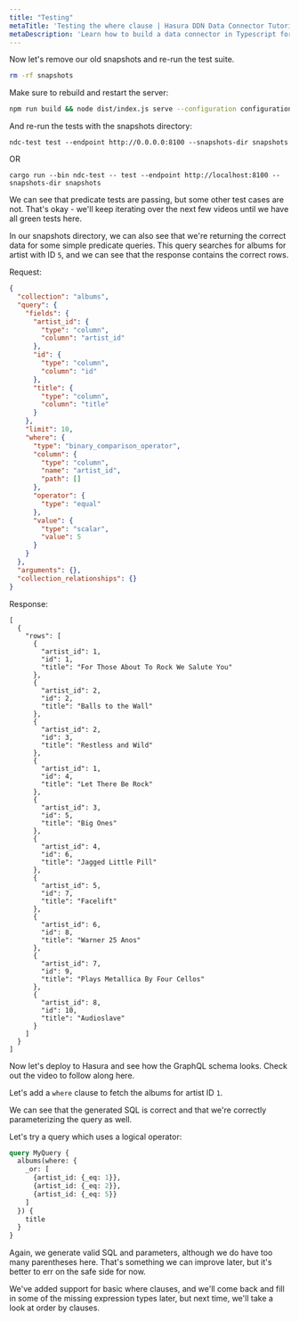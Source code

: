 ```yaml
---
title: "Testing"
metaTitle: 'Testing the where clause | Hasura DDN Data Connector Tutorial'
metaDescription: 'Learn how to build a data connector in Typescript for Hasura DDN'
---
```


Now let's remove our old snapshots and re-run the test suite.

```bash
rm -rf snapshots
```

Make sure to rebuild and restart the server:

```bash
npm run build && node dist/index.js serve --configuration configuration.json
```

And re-run the tests with the snapshots directory:

```shell
ndc-test test --endpoint http://0.0.0.0:8100 --snapshots-dir snapshots
```

OR
```shell
cargo run --bin ndc-test -- test --endpoint http://localhost:8100 --snapshots-dir snapshots
```

We can see that predicate tests are passing, but some other test cases are not. That's okay - we'll keep iterating over
the next few videos until we have all green tests here.

[//]: # (TODO predicate tests were passing before)

In our snapshots directory, we can also see that we're returning the correct data for some simple predicate queries.
This query searches for albums for artist with ID `5`, and we can see that the response contains the correct rows.

Request:
```JSON
{
  "collection": "albums",
  "query": {
    "fields": {
      "artist_id": {
        "type": "column",
        "column": "artist_id"
      },
      "id": {
        "type": "column",
        "column": "id"
      },
      "title": {
        "type": "column",
        "column": "title"
      }
    },
    "limit": 10,
    "where": {
      "type": "binary_comparison_operator",
      "column": {
        "type": "column",
        "name": "artist_id",
        "path": []
      },
      "operator": {
        "type": "equal"
      },
      "value": {
        "type": "scalar",
        "value": 5
      }
    }
  },
  "arguments": {},
  "collection_relationships": {}
}
```

Response:
```shell
[
  {
    "rows": [
      {
        "artist_id": 1,
        "id": 1,
        "title": "For Those About To Rock We Salute You"
      },
      {
        "artist_id": 2,
        "id": 2,
        "title": "Balls to the Wall"
      },
      {
        "artist_id": 2,
        "id": 3,
        "title": "Restless and Wild"
      },
      {
        "artist_id": 1,
        "id": 4,
        "title": "Let There Be Rock"
      },
      {
        "artist_id": 3,
        "id": 5,
        "title": "Big Ones"
      },
      {
        "artist_id": 4,
        "id": 6,
        "title": "Jagged Little Pill"
      },
      {
        "artist_id": 5,
        "id": 7,
        "title": "Facelift"
      },
      {
        "artist_id": 6,
        "id": 8,
        "title": "Warner 25 Anos"
      },
      {
        "artist_id": 7,
        "id": 9,
        "title": "Plays Metallica By Four Cellos"
      },
      {
        "artist_id": 8,
        "id": 10,
        "title": "Audioslave"
      }
    ]
  }
]
```

Now let's deploy to Hasura and see how the GraphQL schema looks. Check out the video to follow along here. 

[//]: # (TODO Need to have the deploy section done)

Let's add a `where` clause to fetch the albums for artist ID `1`.

We can see that the generated SQL is correct and that we're correctly parameterizing the query as well.

Let's try a query which uses a logical operator:

```graphql
query MyQuery {
  albums(where: {
    _or: [
      {artist_id: {_eq: 1}}, 
      {artist_id: {_eq: 2}}, 
      {artist_id: {_eq: 5}}
    ]
  }) {
    title
  }
}
```

Again, we generate valid SQL and parameters, although we do have too many parentheses here. That's something we can
improve later, but it's better to err on the safe side for now.

We've added support for basic where clauses, and we'll come back and fill in some of the missing expression types
later, but next time, we'll take a look at order by clauses.